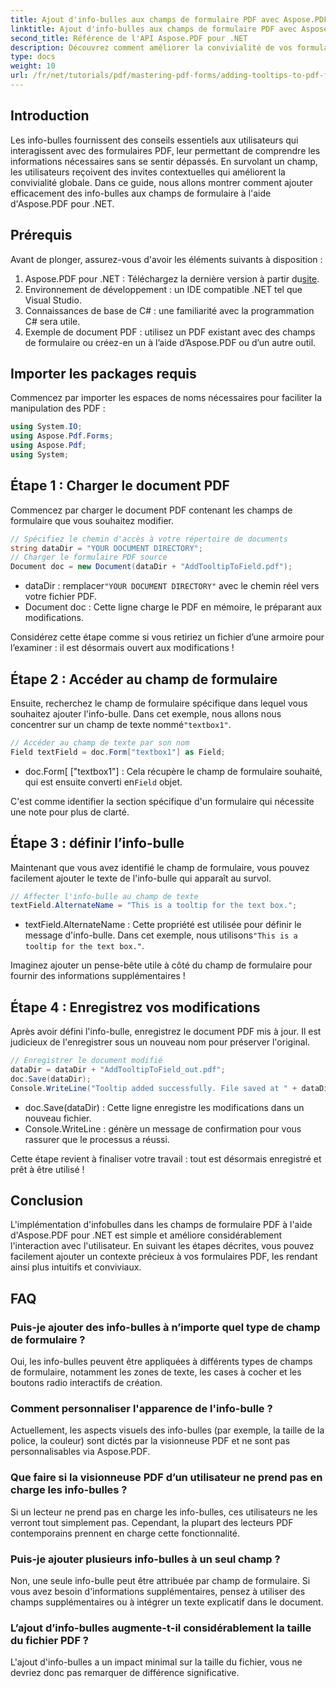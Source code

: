 ```yaml
---
title: Ajout d'info-bulles aux champs de formulaire PDF avec Aspose.PDF pour .NET
linktitle: Ajout d'info-bulles aux champs de formulaire PDF avec Aspose.PDF pour .NET
second_title: Référence de l'API Aspose.PDF pour .NET
description: Découvrez comment améliorer la convivialité de vos formulaires PDF en ajoutant des info-bulles informatives aux champs de formulaire à l'aide d'Aspose.PDF pour .NET. Ce guide étape par étape vous guide tout au long du processus.
type: docs
weight: 10
url: /fr/net/tutorials/pdf/mastering-pdf-forms/adding-tooltips-to-pdf-form-fields/
---
```

## Introduction

Les info-bulles fournissent des conseils essentiels aux utilisateurs qui interagissent avec des formulaires PDF, leur permettant de comprendre les informations nécessaires sans se sentir dépassés. En survolant un champ, les utilisateurs reçoivent des invites contextuelles qui améliorent la convivialité globale. Dans ce guide, nous allons montrer comment ajouter efficacement des info-bulles aux champs de formulaire à l'aide d'Aspose.PDF pour .NET.

## Prérequis

Avant de plonger, assurez-vous d'avoir les éléments suivants à disposition :

1.  Aspose.PDF pour .NET : Téléchargez la dernière version à partir du[site](https://releases.aspose.com/pdf/net/).
2. Environnement de développement : un IDE compatible .NET tel que Visual Studio.
3. Connaissances de base de C# : une familiarité avec la programmation C# sera utile.
4. Exemple de document PDF : utilisez un PDF existant avec des champs de formulaire ou créez-en un à l’aide d’Aspose.PDF ou d’un autre outil.

## Importer les packages requis

Commencez par importer les espaces de noms nécessaires pour faciliter la manipulation des PDF :

```csharp
using System.IO;
using Aspose.Pdf.Forms;
using Aspose.Pdf;
using System;
```

## Étape 1 : Charger le document PDF

Commencez par charger le document PDF contenant les champs de formulaire que vous souhaitez modifier.

```csharp
// Spécifiez le chemin d'accès à votre répertoire de documents
string dataDir = "YOUR DOCUMENT DIRECTORY";
// Charger le formulaire PDF source
Document doc = new Document(dataDir + "AddTooltipToField.pdf");
```

-  dataDir : remplacer`"YOUR DOCUMENT DIRECTORY"` avec le chemin réel vers votre fichier PDF.
- Document doc : Cette ligne charge le PDF en mémoire, le préparant aux modifications.

Considérez cette étape comme si vous retiriez un fichier d’une armoire pour l’examiner : il est désormais ouvert aux modifications !

## Étape 2 : Accéder au champ de formulaire

 Ensuite, recherchez le champ de formulaire spécifique dans lequel vous souhaitez ajouter l'info-bulle. Dans cet exemple, nous allons nous concentrer sur un champ de texte nommé`"textbox1"`.

```csharp
// Accéder au champ de texte par son nom
Field textField = doc.Form["textbox1"] as Field;
```

- doc.Form[ ["textbox1"] : Cela récupère le champ de formulaire souhaité, qui est ensuite converti en`Field` objet. 

C'est comme identifier la section spécifique d'un formulaire qui nécessite une note pour plus de clarté.

## Étape 3 : définir l’info-bulle

Maintenant que vous avez identifié le champ de formulaire, vous pouvez facilement ajouter le texte de l'info-bulle qui apparaît au survol.

```csharp
// Affecter l'info-bulle au champ de texte
textField.AlternateName = "This is a tooltip for the text box.";
```

-  textField.AlternateName : Cette propriété est utilisée pour définir le message d'info-bulle. Dans cet exemple, nous utilisons`"This is a tooltip for the text box."`.

Imaginez ajouter un pense-bête utile à côté du champ de formulaire pour fournir des informations supplémentaires !

## Étape 4 : Enregistrez vos modifications

Après avoir défini l'info-bulle, enregistrez le document PDF mis à jour. Il est judicieux de l'enregistrer sous un nouveau nom pour préserver l'original.

```csharp
// Enregistrer le document modifié
dataDir = dataDir + "AddTooltipToField_out.pdf";
doc.Save(dataDir);
Console.WriteLine("Tooltip added successfully. File saved at " + dataDir);
```

- doc.Save(dataDir) : Cette ligne enregistre les modifications dans un nouveau fichier.
- Console.WriteLine : génère un message de confirmation pour vous rassurer que le processus a réussi.

Cette étape revient à finaliser votre travail : tout est désormais enregistré et prêt à être utilisé !

## Conclusion

L'implémentation d'infobulles dans les champs de formulaire PDF à l'aide d'Aspose.PDF pour .NET est simple et améliore considérablement l'interaction avec l'utilisateur. En suivant les étapes décrites, vous pouvez facilement ajouter un contexte précieux à vos formulaires PDF, les rendant ainsi plus intuitifs et conviviaux.

## FAQ

### Puis-je ajouter des info-bulles à n’importe quel type de champ de formulaire ?
Oui, les info-bulles peuvent être appliquées à différents types de champs de formulaire, notamment les zones de texte, les cases à cocher et les boutons radio interactifs de création.

### Comment personnaliser l'apparence de l'info-bulle ?
Actuellement, les aspects visuels des info-bulles (par exemple, la taille de la police, la couleur) sont dictés par la visionneuse PDF et ne sont pas personnalisables via Aspose.PDF.

### Que faire si la visionneuse PDF d’un utilisateur ne prend pas en charge les info-bulles ?
Si un lecteur ne prend pas en charge les info-bulles, ces utilisateurs ne les verront tout simplement pas. Cependant, la plupart des lecteurs PDF contemporains prennent en charge cette fonctionnalité.

### Puis-je ajouter plusieurs info-bulles à un seul champ ?
Non, une seule info-bulle peut être attribuée par champ de formulaire. Si vous avez besoin d'informations supplémentaires, pensez à utiliser des champs supplémentaires ou à intégrer un texte explicatif dans le document.

### L’ajout d’info-bulles augmente-t-il considérablement la taille du fichier PDF ?
L'ajout d'info-bulles a un impact minimal sur la taille du fichier, vous ne devriez donc pas remarquer de différence significative.